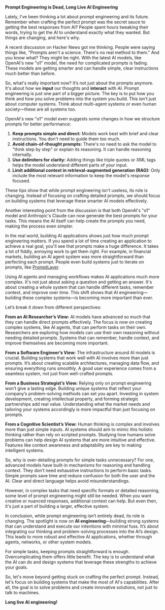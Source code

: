 **Prompt Engineering is Dead, Long Live AI Engineering**

Lately, I've been thinking a lot about prompt engineering and its future. Remember when crafting the perfect prompt was the secret sauce to getting the best responses from AI? People spent hours tweaking their words, trying to get the AI to understand exactly what they wanted. But things are changing, and here's why.

A recent discussion on Hacker News got me thinking. People were saying things like, "Prompts aren't a science. There's no real method to them." And you know what? They might be right. With the latest AI models, like OpenAI's new "o1" model, the need for complicated prompts is fading. These models are getting smarter and can handle simple, clear instructions much better than before.

So, what's really important now? It’s not just about the prompts anymore. It's about how we **input** our thoughts and **interact** with AI. Prompt engineering is just one part of a bigger picture. The key is to put how you think and how you solve problems into the system you build. This isn't just about computer systems. Think about multi-agent systems or even human society—these are all systems too.

OpenAI's new "o1" model even suggests some changes in how we structure prompts for better performance:

1. **Keep prompts simple and direct:** Models work best with brief and clear instructions. You don't need to guide them too much.
2. **Avoid chain-of-thought prompts:** There's no need to ask the model to "think step by step" or explain its reasoning. It can handle reasoning internally.
3. **Use delimiters for clarity:** Adding things like triple quotes or XML tags helps the model understand different parts of your input.
4. **Limit additional context in retrieval-augmented generation (RAG):** Only include the most relevant information to keep the model's response focused.

These tips show that while prompt engineering isn't useless, its role is changing. Instead of focusing on crafting detailed prompts, we should focus on building systems that leverage these smarter AI models effectively.

Another interesting point from the discussion is that both OpenAI's "o1" model and Anthropic's Claude can now generate the best prompts for your tasks. This means the AI itself can help create the prompts you need, making the process even simpler.

In the real world, building AI applications shows just how much prompt engineering matters. If you spend a lot of time creating an application to achieve a real goal, you'll see that prompts make a huge difference. It takes a lot of fiddly, annoying work to get them right. For example, in financial markets, building an AI agent system was more straightforward than perfecting each prompt. People even build systems just to iterate on prompts, like [PromptLayer](https://www.promptlayer.com/).

Using AI agents and managing workflows makes AI applications much more complex. It's not just about asking a question and getting an answer. It's about creating a whole system that can handle different tasks, remember context, and improve over time. This shift shows that AI engineering—building these complex systems—is becoming more important than ever.

Let’s break it down from different perspectives:

**From an AI Researcher’s View:**
AI models have advanced so much that they can handle direct prompts effectively. The focus is now on creating complex systems, like AI agents, that can perform tasks on their own. Researchers are exploring how models can use their own reasoning without needing detailed prompts. Systems that can remember, handle context, and improve themselves are becoming more important.

**From a Software Engineer’s View:**
The infrastructure around AI models is crucial. Building systems that work well with AI involves more than just prompts. It’s about creating scalable architectures, managing data flow, and ensuring everything runs smoothly. A good user experience comes from a seamless system, not just from well-crafted prompts.

**From a Business Strategist’s View:**
Relying only on prompt engineering won’t give a lasting edge. Building unique systems that reflect your company’s problem-solving methods can set you apart. Investing in system development, creating intellectual property, and forming strategic partnerships add real value. Understanding what the market needs and tailoring your systems accordingly is more impactful than just focusing on prompts.

**From a Cognitive Scientist’s View:**
Human thinking is complex and involves more than just simple inputs. AI systems should aim to mimic this holistic thinking rather than rely on scripted prompts. Studying how humans solve problems can help design AI systems that are more intuitive and effective. Features like context awareness and adaptability are key to making intelligent systems.

So, why is over-detailing prompts for simple tasks unnecessary? For one, advanced models have built-in mechanisms for reasoning and handling context. They don’t need exhaustive instructions to perform basic tasks. Simple prompts save time and reduce confusion for both the user and the AI. Clear and direct language helps avoid misunderstandings.

However, in complex tasks that need specific formats or detailed reasoning, some level of prompt engineering might still be needed. When you want creative or nuanced responses, additional context can help. But even then, it's just a part of building a larger, effective system.

In conclusion, while prompt engineering isn’t entirely dead, its role is changing. The spotlight is now on **AI engineering**—building strong systems that can understand and execute our intentions with minimal fuss. It’s about integrating our thinking and problem-solving processes into the AI’s design. This leads to more robust and effective AI applications, whether through agents, networks, or other system models.

For simple tasks, keeping prompts straightforward is enough. Overcomplicating them offers little benefit. The key is to understand what the AI can do and design systems that leverage these strengths to achieve your goals.

So, let's move beyond getting stuck on crafting the perfect prompt. Instead, let's focus on building systems that make the most of AI's capabilities. After all, the goal is to solve problems and create innovative solutions, not just to talk to machines.

**Long live AI engineering!**
